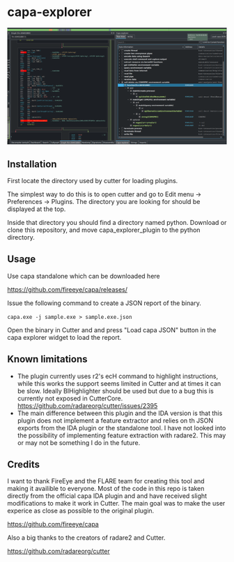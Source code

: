 # capa-explorer

![](img/plugin_interface_example_1.png)

## Installation

First locate the directory used by cutter for loading plugins.

The simplest way to do this is to open cutter and go to Edit menu -> Preferences -> Plugins.
The directory you are looking for should be displayed at the top.

Inside that directory you should find a directory named python. Download or clone this repository, and move capa_explorer_plugin to the python directory.

## Usage

Use capa standalone which can be downloaded here

https://github.com/fireeye/capa/releases/

Issue the following command to create a JSON report of the binary.

`capa.exe -j sample.exe > sample.exe.json`

Open the binary in Cutter and and press "Load capa JSON" button in the capa explorer widget to load the report.

## Known limitations
- The plugin currently uses r2's ecH command to highlight instructions, while this works the support seems limited in Cutter and at times it can be slow. Ideally BIHighlighter should be used but due to a bug this is currently not exposed in CutterCore. https://github.com/radareorg/cutter/issues/2395
- The main difference between this plugin and the IDA version is that this plugin does not implement a feature extractor and relies on th JSON exports from the IDA plugin or the standalone tool. I have not looked into the possibility of implementing feature extraction with radare2. This may or may not be something I do in the future.  

## Credits
I want to thank FireEye and the FLARE team for creating this tool and making it availible to everyone. Most of the code in this repo is taken directly from the official capa IDA plugin and and have received slight modifications to make it work in Cutter. The main goal was to make the user experice as close as possible to the original plugin.

https://github.com/fireeye/capa

Also a big thanks to the creators of radare2 and Cutter.

https://github.com/radareorg/cutter
